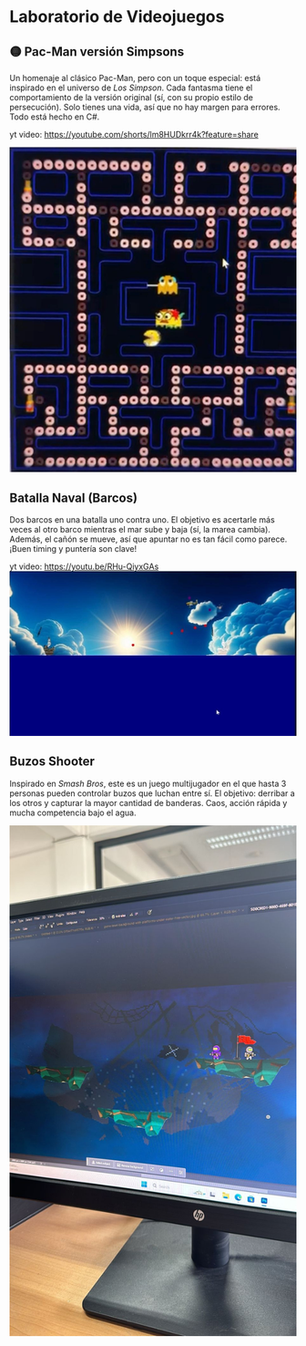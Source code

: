 # Laboratorio de Videojuegos

## 🟡 Pac-Man versión Simpsons


Un homenaje al clásico Pac-Man, pero con un toque especial: está inspirado en el universo de *Los Simpson*. Cada fantasma tiene el comportamiento de la versión original (sí, con su propio estilo de persecución). Solo tienes una vida, así que no hay margen para errores. Todo está hecho en C#.

yt video: https://youtube.com/shorts/lm8HUDkrr4k?feature=share

![Pac-Man versión Simpsons](imagenes/pacman.jpeg)


## Batalla Naval (Barcos)

Dos barcos en una batalla uno contra uno. El objetivo es acertarle más veces al otro barco mientras el mar sube y baja (sí, la marea cambia). Además, el cañón se mueve, así que apuntar no es tan fácil como parece. ¡Buen timing y puntería son clave!

yt video: https://youtu.be/RHu-QiyxGAs
![Batalla naval](imagenes/barcos.jpeg)



## Buzos Shooter

Inspirado en *Smash Bros*, este es un juego multijugador en el que hasta 3 personas pueden controlar buzos que luchan entre sí. El objetivo: derribar a los otros y capturar la mayor cantidad de banderas. Caos, acción rápida y mucha competencia bajo el agua.

![Buzos](imagenes/buzos.jpeg)

